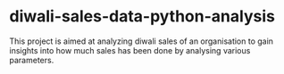 # diwali-sales-data-python-analysis
This project is aimed at analyzing diwali sales of an organisation to gain insights into how much sales has been done by analysing various parameters.

